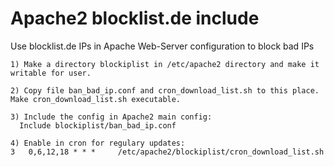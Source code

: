 # Apache2 blocklist.de include 

Use blocklist.de IPs in Apache Web-Server configuration to block bad IPs 

```
1) Make a directory blockiplist in /etc/apache2 directory and make it writable for user. 

2) Copy file ban_bad_ip.conf and cron_download_list.sh to this place. Make cron_download_list.sh executable. 

3) Include the config in Apache2 main config:
  Include blockiplist/ban_bad_ip.conf

4) Enable in cron for regulary updates:
3   0,6,12,18 * * *     /etc/apache2/blockiplist/cron_download_list.sh

```
